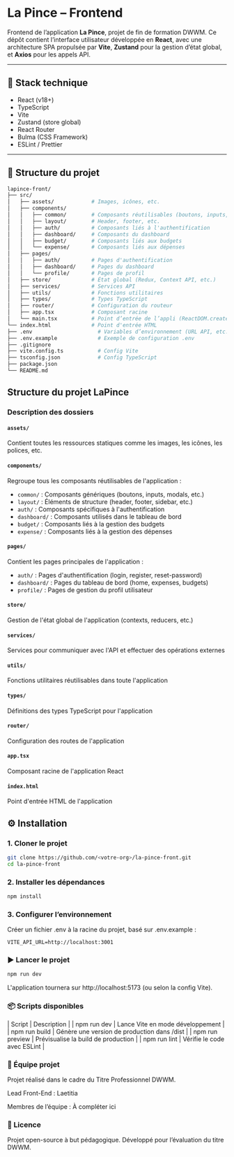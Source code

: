# La Pince – Frontend

Frontend de l’application **La Pince**, projet de fin de formation DWWM. Ce dépôt contient l’interface utilisateur développée en **React**, avec une architecture SPA propulsée par **Vite**, **Zustand** pour la gestion d’état global, et **Axios** pour les appels API.

---

## 🚀 Stack technique

- React (v18+)
- TypeScript
- Vite
- Zustand (store global)
- React Router
- Bulma (CSS Framework)
- ESLint / Prettier

---

## 📁 Structure du projet

```bash
lapince-front/
├── src/
│   ├── assets/            # Images, icônes, etc.
│   ├── components/
│   │   ├── common/        # Composants réutilisables (boutons, inputs, etc.)
│   │   ├── layout/        # Header, footer, etc.
│   │   ├── auth/          # Composants liés à l'authentification
│   │   ├── dashboard/     # Composants du dashboard
│   │   ├── budget/        # Composants liés aux budgets
│   │   └── expense/       # Composants liés aux dépenses
│   ├── pages/
│   │   ├── auth/          # Pages d'authentification
│   │   ├── dashboard/     # Pages du dashboard
│   │   └── profile/       # Pages de profil
│   ├── store/             # État global (Redux, Context API, etc.)
│   ├── services/          # Services API
│   ├── utils/             # Fonctions utilitaires
│   ├── types/             # Types TypeScript
│   ├── router/            # Configuration du routeur
│   ├── app.tsx            # Composant racine
│   └── main.tsx           # Point d’entrée de l’appli (ReactDOM.createRoot)
└── index.html             # Point d'entrée HTML
├── .env                     # Variables d’environnement (URL API, etc.)
├── .env.example             # Exemple de configuration .env
├── .gitignore
├── vite.config.ts           # Config Vite
├── tsconfig.json            # Config TypeScript
├── package.json
└── README.md
```
## Structure du projet LaPince

### Description des dossiers

#### `assets/`

Contient toutes les ressources statiques comme les images, les icônes, les polices, etc.

#### `components/`

Regroupe tous les composants réutilisables de l'application :

- `common/` : Composants génériques (boutons, inputs, modals, etc.)
- `layout/` : Éléments de structure (header, footer, sidebar, etc.)
- `auth/` : Composants spécifiques à l'authentification
- `dashboard/` : Composants utilisés dans le tableau de bord
- `budget/` : Composants liés à la gestion des budgets
- `expense/` : Composants liés à la gestion des dépenses

#### `pages/`

Contient les pages principales de l'application :

- `auth/` : Pages d'authentification (login, register, reset-password)
- `dashboard/` : Pages du tableau de bord (home, expenses, budgets)
- `profile/` : Pages de gestion du profil utilisateur

#### `store/`

Gestion de l'état global de l'application (contexts, reducers, etc.)

#### `services/`

Services pour communiquer avec l'API et effectuer des opérations externes

#### `utils/`

Fonctions utilitaires réutilisables dans toute l'application

#### `types/`

Définitions des types TypeScript pour l'application

#### `router/`

Configuration des routes de l'application

#### `app.tsx`

Composant racine de l'application React

#### `index.html`

Point d'entrée HTML de l'application

## ⚙️ Installation

### 1. Cloner le projet
```bash
git clone https://github.com/<votre-org>/la-pince-front.git
cd la-pince-front
```

### 2. Installer les dépendances
```bash
npm install
```

### 3. Configurer l’environnement

Créer un fichier .env à la racine du projet, basé sur .env.example :

```env
VITE_API_URL=http://localhost:3001
```

### ▶️ Lancer le projet
```bash
npm run dev
```

L'application tournera sur http://localhost:5173 (ou selon la config Vite).

### 📦 Scripts disponibles

| Script | Description |
| npm run dev | Lance Vite en mode développement |
| npm run build | Génère une version de production dans /dist |
| npm run preview | Prévisualise la build de production |
| npm run lint | Vérifie le code avec ESLint |

### 👥 Équipe projet

Projet réalisé dans le cadre du Titre Professionnel DWWM.

Lead Front-End : Laetitia

Membres de l’équipe : À compléter ici

### 📄 Licence
Projet open-source à but pédagogique. Développé pour l’évaluation du titre DWWM.
